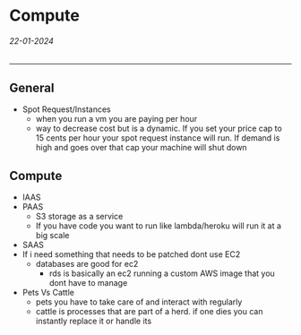 # Compute
###### 22-01-2024
---
## General
- Spot Request/Instances
	- when you run a vm you are paying per hour
	- way to decrease cost but is a dynamic. If you set your price cap to 15 cents per hour your spot request instance will run. If demand is high and goes over that cap your machine will shut down
## Compute
- IAAS
- PAAS
	- S3 storage as a service
	- If you have code you want to run like lambda/heroku will run it at a big scale
- SAAS
- If i need something that needs to be patched dont use EC2
	- databases are good for ec2
		- rds is basically an ec2 running a custom AWS image that you dont have to manage
- Pets Vs Cattle
	- pets you have to take care of and interact with regularly
	- cattle is processes that are part of a herd. if one dies you can instantly replace it or handle its
